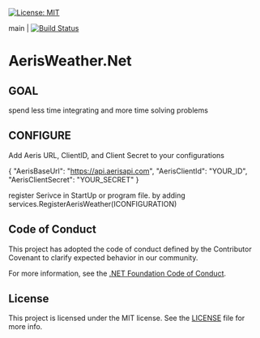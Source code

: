 [![License: MIT](https://img.shields.io/badge/License-MIT-yellow.svg)](https://opensource.org/licenses/MIT)



main | [![Build Status](https://dev.azure.com/kullenwilliams13/K23/_apis/build/status/Weather/GitHub%20EasyIntegration%20AerisWeather?repoName=EasyIntegration%2FAerisWeather.Net&branchName=main)](https://dev.azure.com/kullenwilliams13/K23/_build/latest?definitionId=4&repoName=EasyIntegration%2FAerisWeather.Net&branchName=main)



# AerisWeather.Net


## GOAL

spend less time integrating and more time solving problems

## CONFIGURE

Add Aeris URL, ClientID, and Client Secret to your configurations

{
  "AerisBaseUrl": "https://api.aerisapi.com",
  "AerisClientId": "YOUR_ID",
  "AerisClientSecret": "YOUR_SECRET"
}

register Serivce in StartUp or program file.  by adding  services.RegisterAerisWeather(ICONFIGURATION)




## Code of Conduct

This project has adopted the code of conduct defined by the Contributor Covenant
to clarify expected behavior in our community.

For more information, see the [.NET Foundation Code of Conduct](https://dotnetfoundation.org/code-of-conduct).


## License

This project is licensed under the MIT license. See the [LICENSE](LICENSE) file for more info.  
